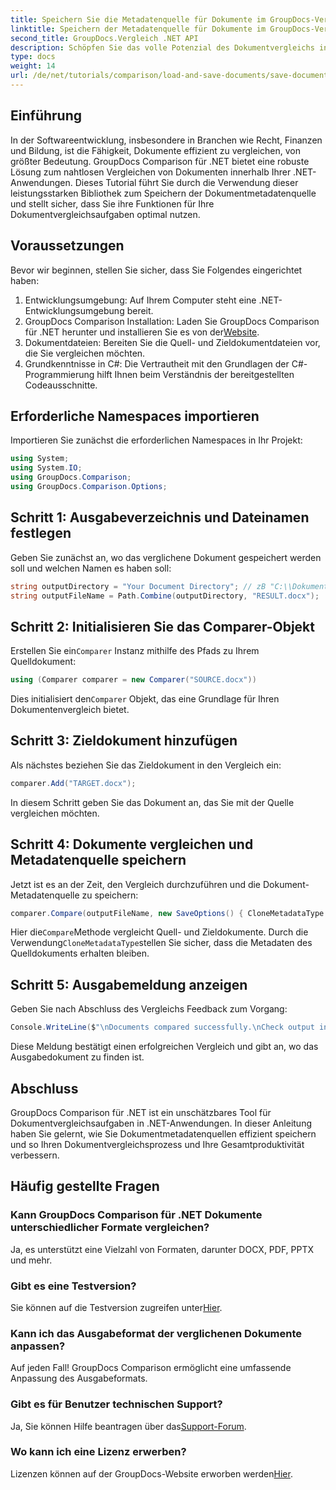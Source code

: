 ```yaml
---
title: Speichern Sie die Metadatenquelle für Dokumente im GroupDocs-Vergleich für .NET
linktitle: Speichern der Metadatenquelle für Dokumente im GroupDocs-Vergleich für .NET
second_title: GroupDocs.Vergleich .NET API
description: Schöpfen Sie das volle Potenzial des Dokumentvergleichs in Ihren .NET-Anwendungen aus, indem Sie GroupDocs Comparison für .NET nutzen. Dieses Schritt-für-Schritt-Tutorial führt Sie mühelos durch den Dokumentvergleich und konzentriert sich dabei auf das Speichern der Dokumentmetadatenquelle.
type: docs
weight: 14
url: /de/net/tutorials/comparison/load-and-save-documents/save-documents-metadata-source/
---
```

## Einführung

In der Softwareentwicklung, insbesondere in Branchen wie Recht, Finanzen und Bildung, ist die Fähigkeit, Dokumente effizient zu vergleichen, von größter Bedeutung. GroupDocs Comparison für .NET bietet eine robuste Lösung zum nahtlosen Vergleichen von Dokumenten innerhalb Ihrer .NET-Anwendungen. Dieses Tutorial führt Sie durch die Verwendung dieser leistungsstarken Bibliothek zum Speichern der Dokumentmetadatenquelle und stellt sicher, dass Sie ihre Funktionen für Ihre Dokumentvergleichsaufgaben optimal nutzen.

## Voraussetzungen

Bevor wir beginnen, stellen Sie sicher, dass Sie Folgendes eingerichtet haben:

1. Entwicklungsumgebung: Auf Ihrem Computer steht eine .NET-Entwicklungsumgebung bereit.
2. GroupDocs Comparison Installation: Laden Sie GroupDocs Comparison für .NET herunter und installieren Sie es von der[Website](https://releases.groupdocs.com/comparison/net/).
3. Dokumentdateien: Bereiten Sie die Quell- und Zieldokumentdateien vor, die Sie vergleichen möchten.
4. Grundkenntnisse in C#: Die Vertrautheit mit den Grundlagen der C#-Programmierung hilft Ihnen beim Verständnis der bereitgestellten Codeausschnitte.

## Erforderliche Namespaces importieren

Importieren Sie zunächst die erforderlichen Namespaces in Ihr Projekt:

```csharp
using System;
using System.IO;
using GroupDocs.Comparison;
using GroupDocs.Comparison.Options;
```

## Schritt 1: Ausgabeverzeichnis und Dateinamen festlegen

Geben Sie zunächst an, wo das verglichene Dokument gespeichert werden soll und welchen Namen es haben soll:

```csharp
string outputDirectory = "Your Document Directory"; // zB "C:\\Dokumente"
string outputFileName = Path.Combine(outputDirectory, "RESULT.docx");
```

## Schritt 2: Initialisieren Sie das Comparer-Objekt

 Erstellen Sie ein`Comparer` Instanz mithilfe des Pfads zu Ihrem Quelldokument:

```csharp
using (Comparer comparer = new Comparer("SOURCE.docx"))
```
 Dies initialisiert den`Comparer` Objekt, das eine Grundlage für Ihren Dokumentenvergleich bietet.

## Schritt 3: Zieldokument hinzufügen

Als nächstes beziehen Sie das Zieldokument in den Vergleich ein:

```csharp
comparer.Add("TARGET.docx");
```
In diesem Schritt geben Sie das Dokument an, das Sie mit der Quelle vergleichen möchten.

## Schritt 4: Dokumente vergleichen und Metadatenquelle speichern

Jetzt ist es an der Zeit, den Vergleich durchzuführen und die Dokument-Metadatenquelle zu speichern:

```csharp
comparer.Compare(outputFileName, new SaveOptions() { CloneMetadataType = MetadataType.Source });
```
 Hier die`Compare`Methode vergleicht Quell- und Zieldokumente. Durch die Verwendung`CloneMetadataType`stellen Sie sicher, dass die Metadaten des Quelldokuments erhalten bleiben.

## Schritt 5: Ausgabemeldung anzeigen

Geben Sie nach Abschluss des Vergleichs Feedback zum Vorgang:

```csharp
Console.WriteLine($"\nDocuments compared successfully.\nCheck output in {outputDirectory}.");
```
Diese Meldung bestätigt einen erfolgreichen Vergleich und gibt an, wo das Ausgabedokument zu finden ist.

## Abschluss

GroupDocs Comparison für .NET ist ein unschätzbares Tool für Dokumentvergleichsaufgaben in .NET-Anwendungen. In dieser Anleitung haben Sie gelernt, wie Sie Dokumentmetadatenquellen effizient speichern und so Ihren Dokumentvergleichsprozess und Ihre Gesamtproduktivität verbessern.

## Häufig gestellte Fragen

### Kann GroupDocs Comparison für .NET Dokumente unterschiedlicher Formate vergleichen?

Ja, es unterstützt eine Vielzahl von Formaten, darunter DOCX, PDF, PPTX und mehr.

### Gibt es eine Testversion?

 Sie können auf die Testversion zugreifen unter[Hier](https://releases.groupdocs.com/).

### Kann ich das Ausgabeformat der verglichenen Dokumente anpassen?

Auf jeden Fall! GroupDocs Comparison ermöglicht eine umfassende Anpassung des Ausgabeformats.

### Gibt es für Benutzer technischen Support?

 Ja, Sie können Hilfe beantragen über das[Support-Forum](https://forum.groupdocs.com/c/comparison/12).

### Wo kann ich eine Lizenz erwerben?

 Lizenzen können auf der GroupDocs-Website erworben werden[Hier](https://purchase.groupdocs.com/buy).